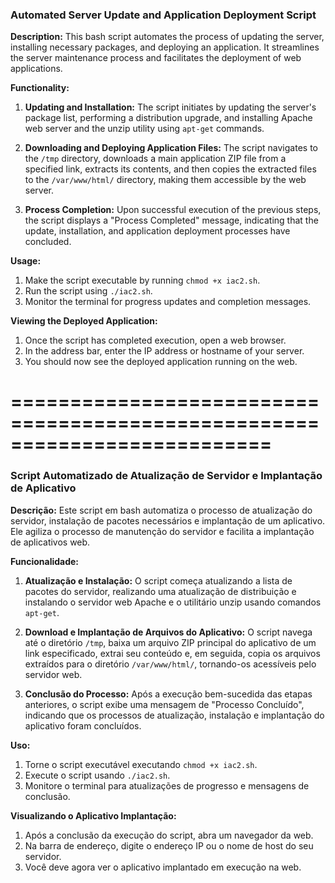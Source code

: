 ### Automated Server Update and Application Deployment Script

**Description:**
This bash script automates the process of updating the server, installing necessary packages, and deploying an application. It streamlines the server maintenance process and facilitates the deployment of web applications.

**Functionality:**

1. **Updating and Installation:**
   The script initiates by updating the server's package list, performing a distribution upgrade, and installing Apache web server and the unzip utility using `apt-get` commands.

2. **Downloading and Deploying Application Files:**
   The script navigates to the `/tmp` directory, downloads a main application ZIP file from a specified link, extracts its contents, and then copies the extracted files to the `/var/www/html/` directory, making them accessible by the web server.

3. **Process Completion:**
   Upon successful execution of the previous steps, the script displays a "Process Completed" message, indicating that the update, installation, and application deployment processes have concluded.

**Usage:**
1. Make the script executable by running `chmod +x iac2.sh`.
2. Run the script using `./iac2.sh`.
3. Monitor the terminal for progress updates and completion messages.

**Viewing the Deployed Application:**

1. Once the script has completed execution, open a web browser.
2. In the address bar, enter the IP address or hostname of your server.
3. You should now see the deployed application running on the web.

# ==========================================================================

### Script Automatizado de Atualização de Servidor e Implantação de Aplicativo

**Descrição:**
Este script em bash automatiza o processo de atualização do servidor, instalação de pacotes necessários e implantação de um aplicativo. Ele agiliza o processo de manutenção do servidor e facilita a implantação de aplicativos web.

**Funcionalidade:**

1. **Atualização e Instalação:**
   O script começa atualizando a lista de pacotes do servidor, realizando uma atualização de distribuição e instalando o servidor web Apache e o utilitário unzip usando comandos `apt-get`.

2. **Download e Implantação de Arquivos do Aplicativo:**
   O script navega até o diretório `/tmp`, baixa um arquivo ZIP principal do aplicativo de um link especificado, extrai seu conteúdo e, em seguida, copia os arquivos extraídos para o diretório `/var/www/html/`, tornando-os acessíveis pelo servidor web.

3. **Conclusão do Processo:**
   Após a execução bem-sucedida das etapas anteriores, o script exibe uma mensagem de "Processo Concluído", indicando que os processos de atualização, instalação e implantação do aplicativo foram concluídos.

**Uso:**
1. Torne o script executável executando `chmod +x iac2.sh`.
2. Execute o script usando `./iac2.sh`.
3. Monitore o terminal para atualizações de progresso e mensagens de conclusão.

**Visualizando o Aplicativo Implantação:**

1. Após a conclusão da execução do script, abra um navegador da web.
2. Na barra de endereço, digite o endereço IP ou o nome de host do seu servidor.
3. Você deve agora ver o aplicativo implantado em execução na web.
